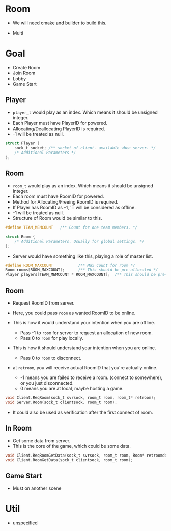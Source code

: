 # Room
- We will need cmake and builder to build this.

- Multi

# Goal
- Create Room
- Join Room
- Lobby
- Game Start

## Player
- `player_t` would play as an index. Which means it should be unsigned integer.
- Each Player must have PlayerID for powered.
- Allocating/Deallocating PlayerID is required.
- -1 will be treated as null.
```c
struct Player {
    sock_t socket; /** socket of client. available when server. */
    /* Additional Parameters */
};
```


## Room
- `room_t` would play as an index. Which means it should be unsigned integer.
- Each room must have RoomID for powered.
- Method for Allocating/Freeing RoomID is required.
- If Player has RoomID as -1, 'T will be considered as offline.
- -1 will be treated as null.
- Structure of Room would be similar to this.

```c
#define TEAM_MEMCOUNT   /** Count for one team members. */

struct Room {
    /* Additional Parameters. Usually for global settings. */
};
```

- Server would have something like this, playing a role of master list.
```c
#define ROOM_MAXCOUNT           /** Max count for room */
Room rooms[ROOM_MAXCOUNT];      /** This should be pre-allocated */
Player players[TEAM_MEMCOUNT * ROOM_MAXCOUNT];  /** This should be pre-allocated to 0. */
```

## Room
- Request RoomID from server.
- Here, you could pass `room` as wanted RoomID to be online.

- This is how it would understand your intention when you are offline.
    - Pass -1 to `room` for server to request an allocation of new room.
    - Pass 0 to `room` for play locally.

- This is how it should understand your intention when you are online.
    - Pass 0 to `room` to disconnect.

- at `retroom`, you will receive actual RoomID that you're actually online.
    - -1 means you are failed to receive a room. (connect to somewhere), or you just disconnected.
    - 0 means you are at local, maybe hosting a game.

```c
void Client.ReqRoom(sock_t svrsock, room_t room, room_t* retroom);
void Server.Room(sock_t clientsock, room_t room);
```

- It could also be used as verification after the first connect of room.

## In Room
- Get some data from server.
- This is the core of the game, which could be some data.

```c
void Client.ReqRoomGetData(sock_t svrsock, room_t room, Room* retroomdata);
void Client.RoomGetData(sock_t clientsock, room_t room);
```

## Game Start
- Must on another scene

# Util
- unspecified
